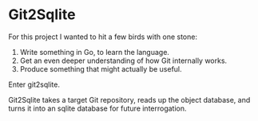 
# Git2Sqlite

For this project I wanted to hit a few birds with one stone:

1. Write something in Go, to learn the language.
2. Get an even deeper understanding of how Git internally works.
3. Produce something that might actually be useful.

Enter git2sqlite.

Git2Sqlite takes a target Git repository, reads up the object
database, and turns it into an sqlite database for future 
interrogation.


